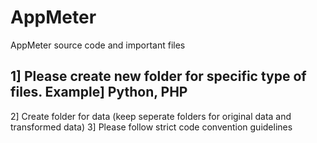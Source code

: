 # AppMeter
AppMeter source code and important files

1] Please create new folder for specific type of files. Example] Python, PHP
--

2] Create folder for data (keep seperate folders for original data and transformed data)
3] Please follow strict code convention guidelines
